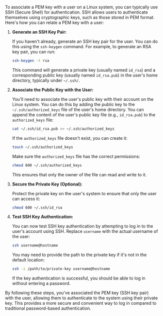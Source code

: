 To associate a PEM key with a user on a Linux system, you can typically use SSH (Secure Shell) for authentication. SSH allows users to authenticate themselves using cryptographic keys, such as those stored in PEM format. Here's how you can relate a PEM key with a user:

1. **Generate an SSH Key Pair:**

   If you haven't already, generate an SSH key pair for the user. You can do this using the `ssh-keygen` command. For example, to generate an RSA key pair, you can run:

   ```bash
   ssh-keygen -t rsa
   ```

   This command will generate a private key (usually named `id_rsa`) and a corresponding public key (usually named `id_rsa.pub`) in the user's home directory, typically under `~/.ssh/`.

2. **Associate the Public Key with the User:**

   You'll need to associate the user's public key with their account on the Linux system. You can do this by adding the public key to the `~/.ssh/authorized_keys` file of the user's home directory. You can append the content of the user's public key file (e.g., `id_rsa.pub`) to the `authorized_keys` file:

   ```bash
   cat ~/.ssh/id_rsa.pub >> ~/.ssh/authorized_keys
   ```

   If the `authorized_keys` file doesn't exist, you can create it:

   ```bash
   touch ~/.ssh/authorized_keys
   ```

   Make sure the `authorized_keys` file has the correct permissions:

   ```bash
   chmod 600 ~/.ssh/authorized_keys
   ```

   This ensures that only the owner of the file can read and write to it.

3. **Secure the Private Key (Optional):**

   Protect the private key on the user's system to ensure that only the user can access it:

   ```bash
   chmod 600 ~/.ssh/id_rsa
   ```

4. **Test SSH Key Authentication:**

   You can now test SSH key authentication by attempting to log in to the user's account using SSH. Replace `username` with the actual username of the user:

   ```bash
   ssh username@hostname
   ```

   You may need to provide the path to the private key if it's not in the default location:

   ```bash
   ssh -i /path/to/private-key username@hostname
   ```

   If the key authentication is successful, you should be able to log in without entering a password.

By following these steps, you've associated the PEM key (SSH key pair) with the user, allowing them to authenticate to the system using their private key. This provides a more secure and convenient way to log in compared to traditional password-based authentication.